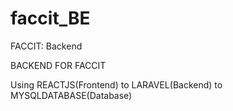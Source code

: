 # faccit_BE
FACCIT: Backend



BACKEND FOR FACCIT


Using REACTJS(Frontend) to LARAVEL(Backend) to MYSQLDATABASE(Database)
